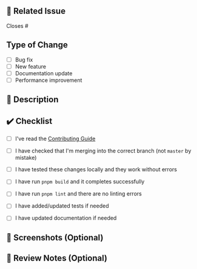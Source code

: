 <!-- PR title format: "[TAG/#ISSUE_NUMBER] Brief description" -->
<!-- Example: ✨ [FEAT/#42] Add support for monochromacy -->

## 🚀 Related Issue
<!-- Link the related issue number (#000) -->
<!-- Use "Closes #Issue_number" to automatically close the issue when this PR is merged -->
Closes #

## Type of Change
- [ ] Bug fix
- [ ] New feature
- [ ] Documentation update
- [ ] Performance improvement

## 📝 Description
<!-- Describe what you changed in this PR. You can attach images if needed -->


## ✔️ Checklist
- [ ] I've read the [Contributing Guide](CONTRIBUTING.md)
- [ ] I have checked that I'm merging into the correct branch (not `master` by mistake)
- [ ] I have tested these changes locally and they work without errors
- [ ] I have run `pnpm build` and it completes successfully
- [ ] I have run `pnpm lint` and there are no linting errors
- [ ] I have added/updated tests if needed
- [ ] I have updated documentation if needed


## 📸 Screenshots (Optional)
<!-- Add screenshots if applicable -->


## 💬 Review Notes (Optional)
<!-- Any specific areas you'd like reviewers to focus on? -->
